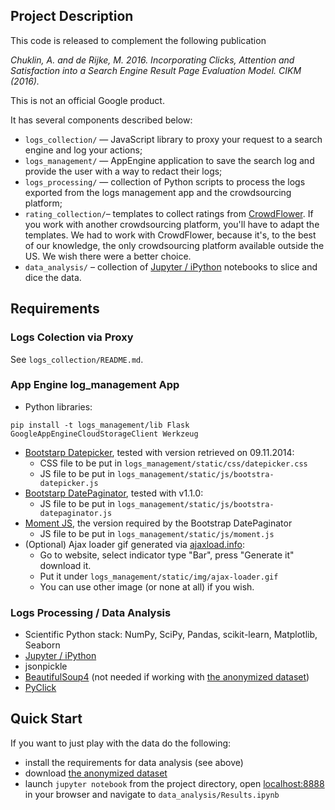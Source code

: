 ## Project Description
This code is released to complement the following publication

*Chuklin, A. and de Rijke, M. 2016. Incorporating Clicks, Attention and Satisfaction into a Search Engine Result Page Evaluation Model. CIKM (2016).*

This is not an official Google product.

It has several components described below:
  
  * `logs_collection/` — JavaScript library to proxy your request to a search engine and log your actions;
  * `logs_management/` — AppEngine application to save the search log and provide the user with a way to redact their logs;
  * `logs_processing/` — collection of Python scripts to process the logs exported from the logs management app and the crowdsourcing platform;
  * `rating_collection/`– templates to collect ratings from [CrowdFlower](https://www.crowdflower.com/). If you work with another crowdsourcing platform, you'll have to adapt the templates. We had to work with CrowdFlower, because it's, to the best of our knowledge, the only crowdsourcing platform available outside the US. We wish there were a better choice.
  * `data_analysis/` – collection of [Jupyter / iPython](http://jupyter.org/) notebooks to slice and dice the data.


## Requirements

### Logs Colection via Proxy
See `logs_collection/README.md`.

### App Engine log_management App

*  Python libraries:

```
pip install -t logs_management/lib Flask GoogleAppEngineCloudStorageClient Werkzeug
```

* [Bootstarp Datepicker](https://github.com/eternicode/bootstrap-datepicker/), tested with version retrieved on 09.11.2014:
  * CSS file to be put in `logs_management/static/css/datepicker.css`
  * JS file to be put in `logs_management/static/js/bootstra-datepicker.js`
* [Bootstarp DatePaginator](https://github.com/jonmiles/bootstrap-datepaginator), tested with v1.1.0:
  * JS file to be put in `logs_management/static/js/bootstra-datepaginator.js`
* [Moment JS](http://momentjs.com/), the version required by the Bootstrap DatePaginator
  * JS file to be put in `logs_management/static/js/moment.js`
* (Optional) Ajax loader gif generated via [ajaxload.info](http://www.ajaxload.info/):
  * Go to website, select indicator type "Bar", press "Generate it" download it.
  * Put it under `logs_management/static/img/ajax-loader.gif`
  * You can use other image (or none at all) if you wish.
  
### Logs Processing / Data Analysis
* Scientific Python stack: NumPy, SciPy, Pandas, scikit-learn, Matplotlib, Seaborn
* [Jupyter / iPython](http://jupyter.org/)
* jsonpickle
* [BeautifulSoup4](https://www.crummy.com/software/BeautifulSoup/) (not needed if working with [the anonymized dataset](http://ilps.science.uva.nl/resources/cas-eval/))
* [PyClick](https://github.com/markovi/PyClick)


## Quick Start
If you want to just play with the data do the following:
  * install the requirements for data analysis (see above)
  * download [the anonymized dataset](http://ilps.science.uva.nl/resources/cas-eval/)
  * launch `jupyter notebook` from the project directory, open [localhost:8888](http://localhost:8888) in your browser and navigate to `data_analysis/Results.ipynb`
